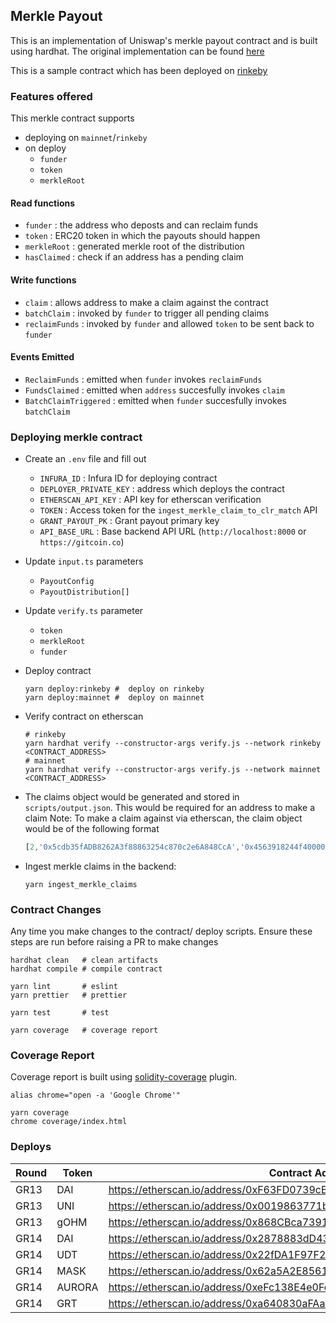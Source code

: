 ## Merkle Payout

This is an implementation of Uniswap's merkle payout contract and is built using hardhat.
The original implementation can be found [here](https://github.com/Uniswap/merkle-distributor/blob/0d478d722da2e5d95b7292fd8cbdb363d98e9a93/contracts/MerkleDistributor.sol)

This is a sample contract which has been deployed on [rinkeby](https://rinkeby.etherscan.io/address/0x2aFFFe0B3BA1D3FD4a1Fc0a06AD0cAe4D22ABa4C)


### Features offered

This merkle contract supports

- deploying on `mainnet`/`rinkeby`
- on deploy
    - `funder`
    - `token`
    - `merkleRoot`


#### Read functions

- `funder`          : the address who deposts and can reclaim funds
- `token`           : ERC20 token in which the payouts should happen
- `merkleRoot`      : generated merkle root of the distribution
- `hasClaimed`      : check if an address has a pending claim

#### Write functions

- `claim`           : allows address to make a claim against the contract
- `batchClaim`      : invoked by `funder` to trigger all pending claims
- `reclaimFunds`    : invoked by `funder` and allowed `token` to be sent back to `funder`


#### Events Emitted

- `ReclaimFunds`        : emitted when `funder` invokes `reclaimFunds`
- `FundsClaimed`        : emitted when `address` succesfully invokes `claim`
- `BatchClaimTriggered` : emitted when `funder` succesfully invokes `batchClaim`


### Deploying merkle contract

- Create an `.env` file and fill out
    - `INFURA_ID`               : Infura ID for deploying contract
    - `DEPLOYER_PRIVATE_KEY`    : address which deploys the contract
    - `ETHERSCAN_API_KEY`       : API key for etherscan verification
    - `TOKEN`                   : Access token for the `ingest_merkle_claim_to_clr_match` API
    - `GRANT_PAYOUT_PK`         : Grant payout primary key
    - `API_BASE_URL`            : Base backend API URL (`http://localhost:8000` or `https://gitcoin.co`)


- Update `input.ts` parameters
    - `PayoutConfig`
    - `PayoutDistribution[]`
- Update `verify.ts` parameter
    - `token`
    - `merkleRoot`
    - `funder`

- Deploy contract
    ```shell
    yarn deploy:rinkeby #  deploy on rinkeby
    yarn deploy:mainnet #  deploy on mainnet
    ```


- Verify contract on etherscan
    ```shell
    # rinkeby
    yarn hardhat verify --constructor-args verify.js --network rinkeby <CONTRACT_ADDRESS>
    # mainnet
    yarn hardhat verify --constructor-args verify.js --network mainnet <CONTRACT_ADDRESS>
    ```

- The claims object would be generated and stored in `scripts/output.json`.
    This would be required for an address to make a claim
    Note: To make a claim against via etherscan, the claim object would be of the following format
    ```js
    [2,'0x5cdb35fADB8262A3f88863254c870c2e6A848CcA','0x4563918244f40000',['0x025ddd38f5815f027203629fc384e2a7beb453a112c2de03feb75dca73aef3bf','0xc1d74d73190dcdd156b817d78d3459ecd5efac2345c34fa48ad52d2ae11dc526','0x2bb06b1200f1a5d9c3d252ec853852c5042118c7fa74781e510ed334add6a1f2','0x2107e84fe9e2588768a806612070bc0c2095c08e70af311cad5ae5c2c0fa27a4']]
    ```

- Ingest merkle claims in the backend:
    ```shell
    yarn ingest_merkle_claims
    ```

### Contract Changes

Any time you make changes to the contract/ deploy scripts. Ensure these steps are run before raising a PR to make changes

```shell
hardhat clean   # clean artifacts
hardhat compile # compile contract

yarn lint       # eslint
yarn prettier   # prettier

yarn test       # test

yarn coverage   # coverage report
```

### Coverage Report

Coverage report is built using [solidity-coverage](https://github.com/sc-forks/solidity-coverage/blob/master/HARDHAT_README.md) plugin.

```shell
alias chrome="open -a 'Google Chrome'"

yarn coverage
chrome coverage/index.html
```
### Deploys

| Round | Token | Contract Address                                                        |
|-------|-------|-------------------------------------------------------------------------|
| GR13  | DAI   | https://etherscan.io/address/0xF63FD0739cB68651eFbD06BCcb23F1A1623D5520 |
| GR13  | UNI   | https://etherscan.io/address/0x0019863771b57FBA997cF6602CB2dD572A43e977 |
| GR13  | gOHM  | https://etherscan.io/address/0x868CBca73915f842A70cD9584D80a57DB5E690C1 |
| GR14  | DAI   | https://etherscan.io/address/0x2878883dD4345C7b35c13FefC5096dd400814D91 |
| GR14  | UDT   | https://etherscan.io/address/0x22fDA1F97F2fD078F4609AaF74914ddf436de8e8 |
| GR14  | MASK  | https://etherscan.io/address/0x62a5A2E85619c0922B32243165B9BAAB27Bc7E63 |
| GR14  | AURORA| https://etherscan.io/address/0xeFc138E4e0Fdcd7C9E616cC3E5c356C3ce23B1f2 |
| GR14  | GRT   | https://etherscan.io/address/0xa640830aFAa6455E198eDa49E085C4C377789ddd |
